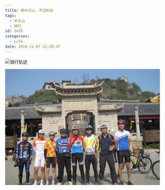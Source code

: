 ```yaml
---
title: 骑木兰山，不过如此
tags:
  - 木兰山
  - 骑行
id: 1435
categories:
  - Life
date: 2010-11-07 22:28:47
---
```


![](/images/2012/03/骑行轨迹.gif "骑行轨迹")

![](/images/2010/11/IMG_1316.jpg)
